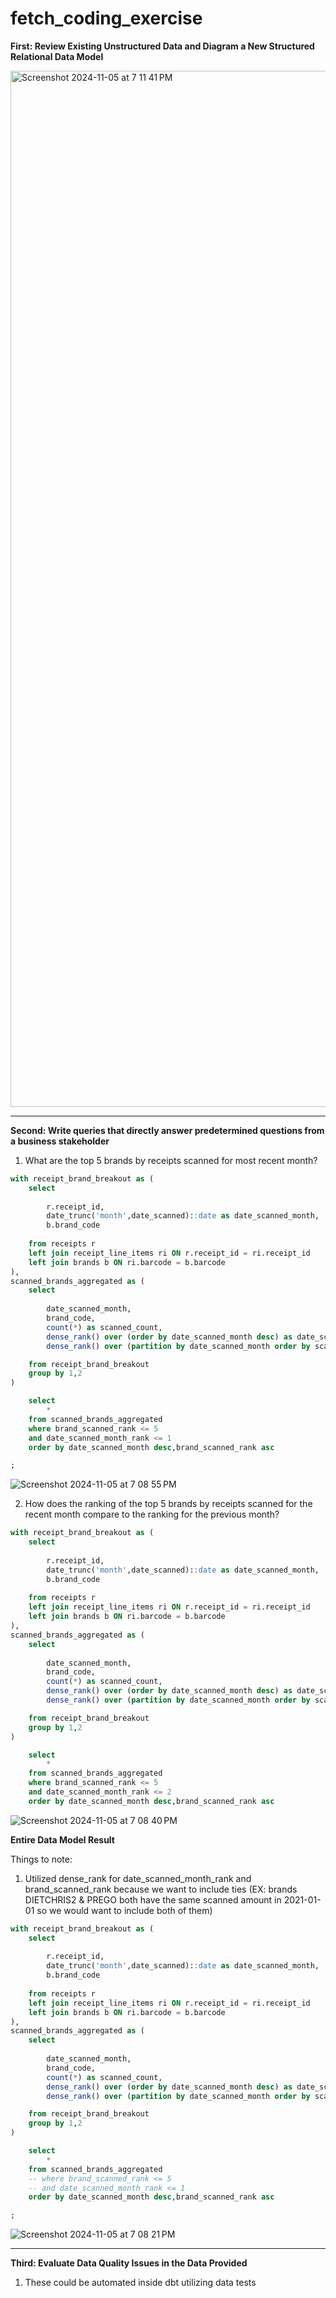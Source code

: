 # fetch_coding_exercise

<b>First: Review Existing Unstructured Data and Diagram a New Structured Relational Data Model</b>

<img width="1658" alt="Screenshot 2024-11-05 at 7 11 41 PM" src="https://github.com/user-attachments/assets/a467425d-ccd7-4d1e-96b3-b50aeb030a8c">

---

<b>Second: Write queries that directly answer predetermined questions from a business stakeholder</b>

1. What are the top 5 brands by receipts scanned for most recent month?
```sql
with receipt_brand_breakout as (
    select 
    
        r.receipt_id,
        date_trunc('month',date_scanned)::date as date_scanned_month,
        b.brand_code
        
    from receipts r 
    left join receipt_line_items ri ON r.receipt_id = ri.receipt_id
    left join brands b ON ri.barcode = b.barcode
),
scanned_brands_aggregated as (
    select 
    
        date_scanned_month,
        brand_code,
        count(*) as scanned_count,
        dense_rank() over (order by date_scanned_month desc) as date_scanned_month_rank,
        dense_rank() over (partition by date_scanned_month order by scanned_count desc) as brand_scanned_rank

    from receipt_brand_breakout
    group by 1,2 
)

    select 
        *
    from scanned_brands_aggregated
    where brand_scanned_rank <= 5
    and date_scanned_month_rank <= 1
    order by date_scanned_month desc,brand_scanned_rank asc

;
```
![Screenshot 2024-11-05 at 7 08 55 PM](https://github.com/user-attachments/assets/6edd9b17-077a-44a3-a05f-cdca0a6f8553)


2. How does the ranking of the top 5 brands by receipts scanned for the recent month compare to the ranking for the previous month?
```sql
with receipt_brand_breakout as (
    select 
    
        r.receipt_id,
        date_trunc('month',date_scanned)::date as date_scanned_month,
        b.brand_code
        
    from receipts r 
    left join receipt_line_items ri ON r.receipt_id = ri.receipt_id
    left join brands b ON ri.barcode = b.barcode
),
scanned_brands_aggregated as (
    select 
    
        date_scanned_month,
        brand_code,
        count(*) as scanned_count,
        dense_rank() over (order by date_scanned_month desc) as date_scanned_month_rank,
        dense_rank() over (partition by date_scanned_month order by scanned_count desc) as brand_scanned_rank

    from receipt_brand_breakout
    group by 1,2 
)

    select 
        *
    from scanned_brands_aggregated
    where brand_scanned_rank <= 5
    and date_scanned_month_rank <= 2
    order by date_scanned_month desc,brand_scanned_rank asc
```
![Screenshot 2024-11-05 at 7 08 40 PM](https://github.com/user-attachments/assets/b9cbab66-5a7f-49d5-ad70-39d3b79c5daa)

<b>Entire Data Model Result</b>

Things to note:
1. Utilized dense_rank for date_scanned_month_rank and brand_scanned_rank because we want to include ties (EX: brands DIETCHRIS2 & PREGO both have the same scanned amount in 2021-01-01 so we would want to include both of them)

```sql
with receipt_brand_breakout as (
    select 
    
        r.receipt_id,
        date_trunc('month',date_scanned)::date as date_scanned_month,
        b.brand_code
        
    from receipts r 
    left join receipt_line_items ri ON r.receipt_id = ri.receipt_id
    left join brands b ON ri.barcode = b.barcode
),
scanned_brands_aggregated as (
    select 
    
        date_scanned_month,
        brand_code,
        count(*) as scanned_count,
        dense_rank() over (order by date_scanned_month desc) as date_scanned_month_rank,
        dense_rank() over (partition by date_scanned_month order by scanned_count desc) as brand_scanned_rank

    from receipt_brand_breakout
    group by 1,2 
)

    select 
        *
    from scanned_brands_aggregated
    -- where brand_scanned_rank <= 5
    -- and date_scanned_month_rank <= 1
    order by date_scanned_month desc,brand_scanned_rank asc

;
```
![Screenshot 2024-11-05 at 7 08 21 PM](https://github.com/user-attachments/assets/649fe4f0-a253-434b-a0c8-c4aa02f5fa97)

---
<b>Third: Evaluate Data Quality Issues in the Data Provided</b>
1. These could be automated inside dbt utilizing data tests

